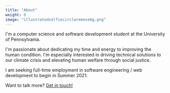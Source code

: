 ```yaml
---
title: "About"
weight: 0
image: "illustratedselfiecircleremovebg.png"
---
```


I'm a computer science and software development student at the University of Pennsylvania.

I'm passionate about dedicating my time and energy to improving the human condition. I'm especially interested in driving technical solutions to our climate crisis and elevating human welfare through social justice. 

I am seeking full-time employment in software engineering / web development to begin in Summer 2021.

Want to talk more? [Get in touch!](#contact)
